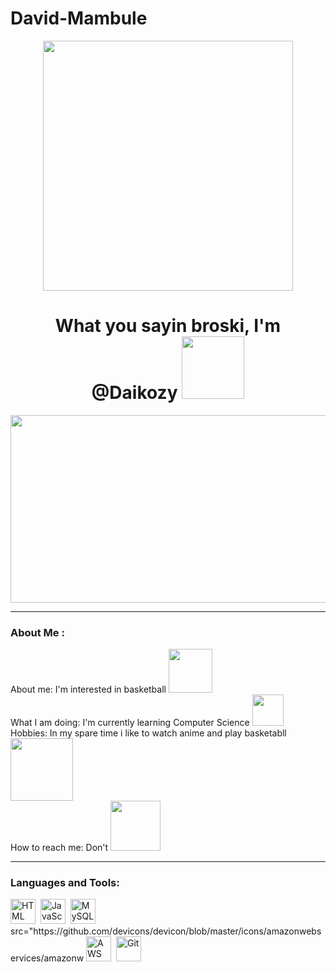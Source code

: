# David-Mambule
<div id="header" align="center">
<img src="https://media.giphy.com/media/3ornk5Q8IO6gpwDrAQ/giphy.gif" width="400"/>
<h1>
What you sayin broski, I'm @Daikozy
<img src="https://media.giphy.com/media/v1.Y2lkPTc5MGI3NjExeGJvNHpudXlza242NXdrcGgxNTN2NmI2eGRlc2toNmF5bGZ3b2ZtcyZlcD12MV9pbnRlcm5hbF9naWZfYnlfaWQmY3Q9Zw/lvjldZH7sUbyU/giphy.gif" width="100" />
</div>
</h1>

<div align="center">
<img src="https://media.giphy.com/media/26tn33aiTi1jkl6H6/giphy.gif" width="600"
height="300"/>
</div>

---

### About Me :
About me: I'm interested in basketball
<img src="https://media.giphy.com/media/l46CzMzHoPpA80ecw/giphy.gif" width="70">
<br>
What I am doing: I'm currently learning Computer Science
<img src="https://media.giphy.com/media/RbDKaczqWovIugyJmW/giphy.gif" width="50">
<br>
Hobbies: In my spare time i like to watch anime and play basketabll
<img src="https://media.giphy.com/media/aDS8SjVtS3Mwo/giphy.gif" width="100">
<br>
How to reach me: Don't
<img src="https://media.giphy.com/media/2l5rRt5MbJkPnUYdWL/giphy.gif" width="80">

---

### Languages and Tools:
<div>
<img src="https://github.com/devicons/devicon/blob/master/icons/html5/html5- original.svg" title="HTML5" alt="HTML" width="40" height="40" />&nbsp; <img
src="https://github.com/devicons/devicon/blob/master/icons/javascript/javascript- original.svg" title="JavaScript" alt="JavaScript" width="40" height="40" />&nbsp; <img src="https://github.com/devicons/devicon/blob/master/icons/mysql/mysql- original-wordmark.svg" title="MySQL" alt="MySQL" width="40" height="40" />&nbsp; src="https://github.com/devicons/devicon/blob/master/icons/amazonwebservices/amazonw
<img
ebservices-plain-wordmark.svg" title="AWS" alt="AWS" width="40" height="40" />&nbsp; <img src="https://github.com/devicons/devicon/blob/master/icons/git/git-original- wordmark.svg" title="Git" **alt="Git" width="40" height="40" />
</div>